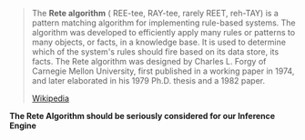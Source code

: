> The **Rete algorithm** ( REE-tee,  RAY-tee, rarely  REET,  reh-TAY) is a pattern matching algorithm for implementing rule-based systems. The algorithm was developed to efficiently apply many rules or patterns to many objects, or facts, in a knowledge base. It is used to determine which of the system's rules should fire based on its data store, its facts. The Rete algorithm was designed by Charles L. Forgy of Carnegie Mellon University, first published in a working paper in 1974, and later elaborated in his 1979 Ph.D. thesis and a 1982 paper.
>
> [Wikipedia](https://en.wikipedia.org/wiki/Rete%20algorithm)


**The Rete Algorithm should be seriously considered for our Inference Engine**
